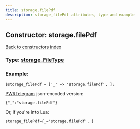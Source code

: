 ```yaml
---
title: storage.filePdf
description: storage_filePdf attributes, type and example
---
```

## Constructor: storage.filePdf  
[Back to constructors index](index.md)






### Type: [storage\_FileType](../types/storage_FileType.md)


### Example:

```
$storage_filePdf = ['_' => 'storage.filePdf', ];
```  

[PWRTelegram](https://pwrtelegram.xyz) json-encoded version:

```
{"_":"storage.filePdf"}
```


Or, if you're into Lua:  


```
storage_filePdf={_='storage.filePdf', }

```


